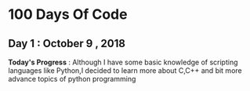 # 100 Days Of Code

## Day 1 : October 9 , 2018
 
**Today's Progress** : Although I have some basic knowledge of scripting languages like Python,I decided to learn more about C,C++ and bit more advance topics of python programming 


